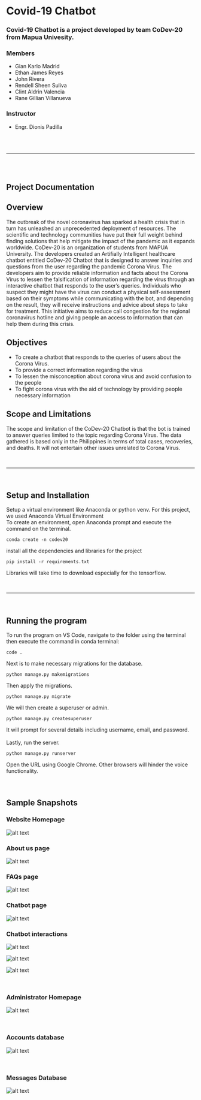 # Covid-19 Chatbot
### Covid-19 Chatbot is a project developed by team CoDev-20 from Mapua Univesity.

### Members
* Gian Karlo Madrid
* Ethan James Reyes
* John Rivera
* Rendell Sheen Suliva
* Clint Aldrin Valencia
* Rane Gillian Villanueva

### Instructor
* Engr. Dionis Padilla

<br><br>
_____
<br><br>
## Project Documentation


## Overview
The outbreak of the novel coronavirus has sparked a health crisis that in turn has unleashed an unprecedented deployment of resources. The scientific and technology communities have put their full weight behind finding solutions that help mitigate the impact of the pandemic as it expands worldwide. CoDev-20 is an organization of students from MAPUA University. The developers created an Artifially Intelligent healthcare chatbot entitled CoDev-20 Chatbot that is designed to answer inquiries and questions from the user regarding the pandemic Corona Virus. The developers aim to provide reliable information and facts about the Corona Virus to lessen the falsification of information regarding the virus through an interactive chatbot that responds to the user’s queries. Individuals who suspect they might have the virus can conduct a physical self-assessment based on their symptoms while communicating with the bot, and depending on the result, they will receive instructions and advice about steps to take for treatment. This initiative aims to reduce call congestion for the regional coronavirus hotline and giving people an access to information that can help them during this crisis.

## Objectives
* To create a chatbot that responds to the queries of users about the Corona Virus.
* To provide a correct information regarding the virus
* To lessen the misconception about corona virus and avoid confusion to the people
* To fight corona virus with the aid of technology by providing people necessary information

## Scope and Limitations
The scope and limitation of the CoDev-20 Chatbot is that the bot is trained to answer queries limited to the topic regarding Corona Virus. The data gathered is based only in the Philippines in terms of total cases, recoveries, and deaths. It will not entertain other issues unrelated to Corona Virus.  

<br>

---

<br>

## Setup and Installation

Setup a virtual environment like Anaconda or python venv. For this project, we used Anaconda Virtual Environment<br>
To create an environment, open Anaconda prompt and execute the command on the terminal.
```
conda create -n codev20
```
install all the dependencies and libraries for the project
```
pip install -r requirements.txt
```
Libraries will take time to download especially for the tensorflow.

<br>

---

<br>

## Running the program

To run the program on VS Code, navigate to the folder using the terminal then execute the command in conda terminal:
```
code .
```
Next is to make necessary migrations for the database.

```
python manage.py makemigrations
```

Then apply the migrations.

```
python manage.py migrate
```
We will then create a superuser or admin.
```
python manage.py createsuperuser
```
It will prompt for several details including username, email, and password.
<br><br>
Lastly, run the server.

```
python manage.py runserver
```
Open the URL using Google Chrome. Other browsers will hinder the voice functionality.
<br><br><br>
## Sample Snapshots
### Website Homepage
![alt text](/images/1.png "Logo Title Text 1")


### About us page
![alt text](/images/2.png "Logo Title Text 1")

### FAQs page

![alt text](/images/3.png "Logo Title Text 1")

### Chatbot page

![alt text](/images/4.png "Logo Title Text 1")

### Chatbot interactions

![alt text](/images/5.png "Logo Title Text 1")

![alt text](/images/6.png "Logo Title Text 1")

![alt text](/images/7.png "Logo Title Text 1")

<br>

### Administrator Homepage

![alt text](/images/8.png "Logo Title Text 1")

<br>

### Accounts database

![alt text](/images/9.png "Logo Title Text 1")

<br>

### Messages Database

![alt text](/images/10.png "Logo Title Text 1")